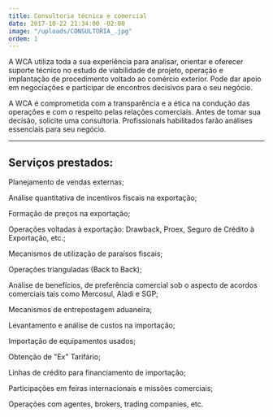 ```yaml
---
title: Consultoria técnica e comercial
date: 2017-10-22 21:34:00 -02:00
image: "/uploads/CONSULTORIA_.jpg"
ordem: 1
---
```


A WCA utiliza toda a sua experiência para analisar, orientar e oferecer suporte técnico no estudo de viabilidade de projeto, operação e implantação de procedimento voltado ao comércio exterior. Pode dar apoio em negociações e participar de encontros decisivos para o seu negócio.

A WCA é comprometida com a transparência e a ética na condução das operações e com o respeito pelas relações comerciais. 
Antes de tomar sua decisão, solicite uma consultoria. Profissionais habilitados farão análises essenciais para seu negócio.

---

## Serviços prestados:  

Planejamento de vendas externas;

Análise quantitativa de incentivos fiscais na exportação;

Formação de preços na exportação;

Operações voltadas à exportação: Drawback, Proex,
Seguro de Crédito à Exportação, etc.;

Mecanismos de utilização de paraísos fiscais;

Operações trianguladas (Back to Back);

Análise de benefícios, de preferência comercial sob o aspecto de acordos comerciais tais como Mercosul, Aladi e SGP;

Mecanismos de entrepostagem aduaneira;

Levantamento e análise de custos na importação;

Importação de equipamentos usados;

Obtenção de "Ex" Tarifário;

Linhas de crédito para financiamento de importação;

Participações em feiras internacionais e missões comerciais;

Operações com agentes, brokers, trading companies, etc.
